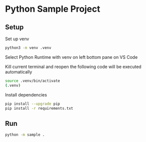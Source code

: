 # Python Sample Project

## Setup

Set up venv

```bash
python3 -m venv .venv
```

Select Python Runtime with venv on left bottom pane on VS Code

Kill current terminal and reopen the following code will be executed automatically

```bash
source .venv/bin/activate
(.venv)
```

Install dependencies

```bash
pip install --upgrade pip
pip install -r requirements.txt
```

## Run

```bash
python -m sample .
```